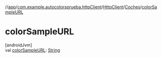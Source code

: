 //[app](../../../../index.md)/[com.example.autocolorsprueba.httpClient](../../index.md)/[HttpClient](../index.md)/[Coches](index.md)/[colorSampleURL](color-sample-u-r-l.md)

# colorSampleURL

[androidJvm]\
val [colorSampleURL](color-sample-u-r-l.md): [String](https://kotlinlang.org/api/latest/jvm/stdlib/kotlin/-string/index.html)
